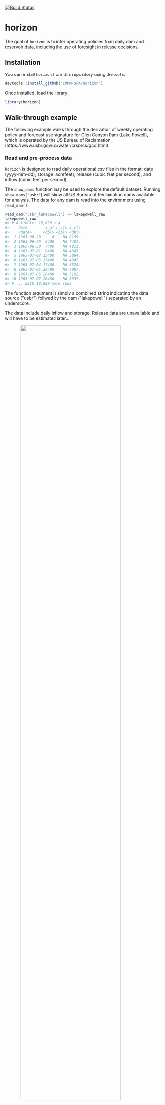 
<!-- README.md is generated from README.Rmd. Please edit that file -->
[![Build Status](https://travis-ci.org/IMMM-SFA/horizon.svg?branch=master)](https://travis-ci.org/IMMM-SFA/horizon)

horizon
=======

The goal of `horizon` is to infer operating policies from daily dam and reservoir data, including the use of foresight in release decisions.

Installation
------------

You can install `horizon` from this repository using `devtools`:

``` r
devtools::install_github("IMMM-SFA/horizon")
```

Once installed, load the library:

``` r
library(horizon)
```

Walk-through example
--------------------

The following example walks through the derivation of weekly operating policy and forecast use signature for Glen Canyon Dam (Lake Powell), which is operated by the US Bureau of Reclamation (<https://www.usbr.gov/uc/water/crsp/cs/gcd.html>).

### Read and pre-process data

`horizon` is designed to read daily operational csv files in the format: date (yyyy-mm-dd), storage (acrefeet), release (cubic feet per second), and inflow (cubic feet per second).

The `show_dams` function may be used to explore the default dataset. Running `show_dams("usbr"`) will show all US Bureau of Reclamation dams available for analysis. The data for any dam is read into the environment using `read_dam()`:

``` r
read_dam("usbr_lakepowell") -> lakepowell_raw
lakepowell_raw
#> # A tibble: 19,899 x 4
#>    date        s_af r_cfs i_cfs
#>    <date>     <dbl> <dbl> <dbl>
#>  1 1963-06-28     0    NA 8199.
#>  2 1963-06-29  5400    NA 7481.
#>  3 1963-06-30  7400    NA 4911.
#>  4 1963-07-01  9400    NA 4845.
#>  5 1963-07-02 13400    NA 5064.
#>  6 1963-07-03 17400    NA 4847.
#>  7 1963-07-04 17400    NA 3524.
#>  8 1963-07-05 20400    NA 4087.
#>  9 1963-07-06 20400    NA 3162.
#> 10 1963-07-07 20400    NA 3037.
#> # ... with 19,889 more rows
```

The function argument is simply a combined string indicating the data source ("usbr") follwed by the dam ("lakepowell") separated by an underscore.

The data include daily inflow and storage. Release data are unavailable and will have to be estimated later...

<img src="man/figures/README-dam data plot-1.png" width="80%" style="display: block; margin: auto;" />

`horizon` contains a variety of functions for pre-processing the data into the correct format for deriving "forecast use signatures".

#### Step 1: `convert_to_metric`

First, we convert the units to metric volumes (so that inflow and release are daily totals rather than flow rates):

``` r
lakepowell_raw %>% convert_to_metric() ->
  lakepowell_metric  # all units now in Million cubic meters

lakepowell_metric
#> # A tibble: 19,899 x 4
#>    date           s     i     r
#>    <date>     <dbl> <dbl> <dbl>
#>  1 1963-06-28  0    20.1     NA
#>  2 1963-06-29  6.66 18.3     NA
#>  3 1963-06-30  9.13 12.0     NA
#>  4 1963-07-01 11.6  11.9     NA
#>  5 1963-07-02 16.5  12.4     NA
#>  6 1963-07-03 21.5  11.9     NA
#>  7 1963-07-04 21.5   8.62    NA
#>  8 1963-07-05 25.2  10.00    NA
#>  9 1963-07-06 25.2   7.74    NA
#> 10 1963-07-07 25.2   7.43    NA
#> # ... with 19,889 more rows
```

#### Step 2: `fill_NAs`

Next we fill any small gaps in the time series. `fill_NAs` fills gaps up to a maximum of `max_fill_gap` days (default = 10); records containing longer gaps will be excluded from the analysis at a later stage.

``` r
lakepowell_metric %>%
  fill_NAs(max_fill_gap = 10) ->
  # ^^ gaps of maximum 10 days are filled using cubic spline interpolation
  lakepowell_gapfilled

lakepowell_gapfilled
#> # A tibble: 19,899 x 4
#>    date           s     i     r
#>    <date>     <dbl> <dbl> <dbl>
#>  1 1963-06-28  1.56 20.1     NA
#>  2 1963-06-29  6.66 18.3     NA
#>  3 1963-06-30  9.13 12.0     NA
#>  4 1963-07-01 11.6  11.9     NA
#>  5 1963-07-02 16.5  12.4     NA
#>  6 1963-07-03 21.5  11.9     NA
#>  7 1963-07-04 21.5   8.62    NA
#>  8 1963-07-05 25.2  10.00    NA
#>  9 1963-07-06 25.2   7.74    NA
#> 10 1963-07-07 25.2   7.43    NA
#> # ... with 19,889 more rows
```

#### Step 3: `convert_to_water_years`

``` r
lakepowell_gapfilled %>%
  convert_to_water_years() ->
  lakepowell_wateryrs

lakepowell_wateryrs %>%
  filter(water_year == 2016)
#> # A tibble: 366 x 5
#>    water_year date            s     i     r
#>         <dbl> <date>      <dbl> <dbl> <dbl>
#>  1       2016 2015-10-01 15200.  12.9    NA
#>  2       2016 2015-10-02 15190.  15.6    NA
#>  3       2016 2015-10-03 15183.  16.1    NA
#>  4       2016 2015-10-04 15177.  16.5    NA
#>  5       2016 2015-10-05 15215.  66.4    NA
#>  6       2016 2015-10-06 15248.  61.1    NA
#>  7       2016 2015-10-07 15249.  27.3    NA
#>  8       2016 2015-10-08 15249.  26.3    NA
#>  9       2016 2015-10-09 15244.  20.5    NA
#> 10       2016 2015-10-10 15240.  19.9    NA
#> # ... with 356 more rows

# the water year starts 1st October of the prior calendar year
```

#### Step 4: `aggregate_to_water_weeks`

After identifying water years, the daily time series are aggregated to water weeks 1-52 (`horizon:::gen_water_weeks()` may be used to view calendar days to water week mapping).

``` r
lakepowell_wateryrs %>%
  aggregate_to_water_weeks() ->
  lakepowell_weekly

lakepowell_weekly
#> # A tibble: 2,833 x 9
#>    water_year water_week     i     r s_start s_end s_change    r_    i_
#>         <dbl>      <dbl> <dbl> <dbl>   <dbl> <dbl>    <dbl> <dbl> <dbl>
#>  1       1963         40  69.9    NA    11.6  25.2    13.6   56.3    NA
#>  2       1963         41  47.6    NA    25.2  32.6     7.40  40.2    NA
#>  3       1963         42  54.9    NA    32.6  58.5    25.9   29.0    NA
#>  4       1963         43  35.2    NA    58.5  60.9     2.47  32.7    NA
#>  5       1963         44  26.7    NA    60.9  63.4     2.47  24.2    NA
#>  6       1963         45  73.6    NA    63.4 126.     62.9   10.7    NA
#>  7       1963         46  79.3    NA   126.  179.     53.0   26.3    NA
#>  8       1963         47  69.3    NA   179.  224.     44.4   24.9    NA
#>  9       1963         48 132.     NA   224.  369.    146.     0      NA
#> 10       1963         49 152.     NA   369.  485.    116.    36.4    NA
#> # ... with 2,823 more rows
```

Some new variables are introduced, too. `s_start` and `s_end` are the starting and end storage volumes for each week, and `s_change` is the resulting change in storage. The latter is used to back-calculate new variables `i_` and `r_`, which are the inflow and release volumes **estimated** using `s_change` assuming convervation of mass (and no evaporation or other water losses).

#### Step 5: `back_calc_missing_flows`

The final step is then to select the final set of inflow, release and storage variables for forecast use signature derivation:

``` r
lakepowell_weekly %>%
  back_calc_missing_flows(compute_from = "i") ->
  # ^^ compute_from = "i" tells the function to use the estimated release...
  # ... since observed release is missing
  lakepowell_final

lakepowell_final
#> # A tibble: 2,833 x 5
#>    water_year water_week     i     r s_start
#>         <dbl>      <dbl> <dbl> <dbl>   <dbl>
#>  1       1963         40  69.9  56.3    11.6
#>  2       1963         41  47.6  40.2    25.2
#>  3       1963         42  54.9  29.0    32.6
#>  4       1963         43  35.2  32.7    58.5
#>  5       1963         44  26.7  24.2    60.9
#>  6       1963         45  73.6  10.7    63.4
#>  7       1963         46  79.3  26.3   126. 
#>  8       1963         47  69.3  24.9   179. 
#>  9       1963         48 132.    0     224. 
#> 10       1963         49 152.   36.4   369. 
#> # ... with 2,823 more rows
```

### Release-availability functions

All of the above steps are rolled into the `compute_availability` function, which takes the additional step of adding the **availability** variable (`a`) for a chosen water week and given future inflow horizon. The availabiltiy is simply the sum of the starting storage and the cumulative inflow out to the chosen horizon (in weeks). For example:

``` r
compute_availability("usbr_lakepowell",
                     # ^^ note that we can simply supply the name of the dam;
                     # the function carries out pre-processing automatically.
                     water_week = 1, horizon = 1,
                     min_allowable_points = 10,
                     cutoff_year = 1995)
#> # A tibble: 24 x 8
#>    water_year water_week     i     r s_start i_sum      a horizon
#>         <dbl>      <dbl> <dbl> <dbl>   <dbl> <dbl>  <dbl>   <int>
#>  1       1995          1 107.   143.  21912. 107.  22019.       1
#>  2       1996          1 152.   264.  27494. 152.  27646.       1
#>  3       1997          1 184.   215.  26080. 184.  26264.       1
#>  4       1998          1 331.   340.  28119. 331.  28450.       1
#>  5       1999          1 135.   260.  27621. 135.  27756.       1
#>  6       2000          1 204.   312.  28353. 204.  28557.       1
#>  7       2001          1 111.   177.  25818. 111.  25929.       1
#>  8       2002          1  58.8  171.  23584.  58.8 23643.       1
#>  9       2003          1  96.0  154.  17849.  96.0 17945.       1
#> 10       2004          1 112.   142.  14936. 112.  15048.       1
#> # ... with 14 more rows
```

This implementation of `compute_availability` provides the required data to display the release-availability scatter for water week 1 with a horizon of 1 week ahead (from the start of the water week). Two additional arguments are supplied. `min_allowable_points` sets a minimum number fo data points, and throws an error in cases where there are less than the specified number of years of release and availability data for a given water week (here set to 10 data points). `cutoff_year` filters the input data to remove all points prior to the cutoff year (here 1995). Long records likely encompass different release policies (and use of forecasts may be relatively recent). The cutoff helps avoid conflating the analysis with multiple operating polcies across many years of operation.

`horizon` features in-built functions for plotting these data:

``` r
hplot_ready_data("usbr_lakepowell", water_week = 1, horizon = 1,
                 cutoff_year = 1995)
```

<img src="man/figures/README-comp av plot-1.png" width="80%" style="display: block; margin: auto;" />

We can add an optimized piecewise linear function with a simple call to `add_piecewise_fn`:

``` r
hplot_ready_data("usbr_lakepowell", water_week = 1, horizon = 1,
                 cutoff_year = 1995,
                 add_piecewise_fn = TRUE)
```

<img src="man/figures/README-comp av plot pw-1.png" width="80%" style="display: block; margin: auto;" />

In the above case it appears that availabilty predics release quite well; the simple policy function fits nicely, particularly for the wetter years of operation when water availability is high. But often availability with . In the following example, where the water week is changed to week 25, we see that water availability with a horizon of 1 week is a poor predictor of the release decision:

``` r
hplot_ready_data("usbr_lakepowell", water_week = 25, horizon = 1,
                 cutoff_year = 1995,
                 add_piecewise_fn = TRUE)
```

<img src="man/figures/README-comp av plot pw wk25-1.png" width="80%" style="display: block; margin: auto;" />

One can use the `hplot_ready_data` function to investigate multiple water weeks and horzions simultaneously:

``` r
hplot_ready_data("usbr_lakepowell", water_week = 24:25, horizon = c(1, 12),
                 cutoff_year = 1995,
                 add_piecewise_fn = TRUE)
```

<img src="man/figures/README-comp av plot pw wk25 mult-1.png" width="80%" style="display: block; margin: auto;" />

Now we see that water availability with a horizon of 12 weeks results in a much closer policy fit than water availability with a horizon of one week. \*\* In deriving the foreccast use signature, we use the above form of analysis to infer the forecast horizon that might be used in determining water release decisions at different weeks of the water year.\*\*

We can generate the piecewise functions for all water weeks with all candidate horizons (1 - 30 weeks ahead) simultaneously using `get_optimized_models`. An optional argument `write_to` (not used here) can be used to specify an output directory where results will be saved in `.csv` format.

``` r
get_optimized_models("usbr_lakepowell") ->
  usbr_lakepowell_pw_all
```

**note:** this can take several minutes to run, since all 30 \* 52 piecewise functions must be optimized. `horizon` is designed to use all cores of your machine to derive these piecewise models.

``` r
usbr_lakepowell_pw_all
#> # A tibble: 1,560 x 7
#>         p1     p2    p3     p4  r_sq water_week horizon
#>      <dbl>  <dbl> <dbl>  <dbl> <dbl>      <int>   <int>
#>  1 0.0027  0.0497  189. 25950. 0.780          1       1
#>  2 0.0068  0.0072  166. 14894. 0.421          2       1
#>  3 0.0028  0.0977  195. 27005. 0.731          3       1
#>  4 0.00240 0.0899  194. 26758. 0.720          4       1
#>  5 0.0051  0.228   225. 27443. 0.825          5       1
#>  6 0.007   0.007   183. 14821. 0.144          6       1
#>  7 0.0017  0.429   219. 27486. 0.31           7       1
#>  8 0.0011  0.361   218. 27345. 0.153          8       1
#>  9 0.0054  0.0461  247. 26479. 0.555          9       1
#> 10 0.0061  0.0061  225. 17605. 0.396         10       1
#> # ... with 1,550 more rows
```

The result includes the parameters (`p1`, `p2`, `p3`, `p4`) and goodness-of-fit (`r_sq`, the coefficient of determination) for piecewise functions for *all* combinations of water weeks and possible inflow horizons from 1 to 30 weeks ahead. The four parameters represent the left-hand and right-hand side function slopes and break-point coordinates (`p3` = release, `p4` = availability), respectively.

### Forecast use signature derivation

If we plot for each water week the R-squared values as a function of the horizon, we begin to get a sense of how foresight may be driving operations:

<img src="man/figures/README-plot policy fits-1.png" width="80%" style="display: block; margin: auto;" />

The plot reveals an interesting shift in pattern throught he water year. Early in the water year (top row) the policy fits (y-axes) are relatively stable across horizons (x-axes); there is no strong evidence of a release policy being driven by any particular inflow horizon more than another. In such cases we infer that releases are dictated by the currently available water (i.e., water in storage plus current period inflow). The shift occurs by around week 16 (mid-January), at which point the policy fits begin to improve with longer horizons. By week 21 (end February) the evidence for foresight in operations becomes very strong, with the 15-week horizon offering a policy fit of approximately 0.8, compared to ~0.2 without foresight use (i.e., horizon = 1 week).

The forecast use signature specifies the horizon used in operations for all weeks of the water year. It is created by selecting the horizon for each water week that provides the closest piecewise function fit.

``` r
usbr_lakepowell_pw_all %>% 
  select_best_horizon() %>% 
  hplot_selected_models()
```

<img src="man/figures/README-fcast use sig-1.png" width="80%" style="display: block; margin: auto;" />

The above forecast use signature is rather noisy--which is unsurprising given some of the uncertainties in the method. However, we want to avoid inferring forecast use in cases where the policy fits are weak. We also want to avoid sharp spikes. We address the noise with some smoothing:

``` r
usbr_lakepowell_pw_all %>% 
  select_best_horizon() %>%
  horizon:::remove_low_rsq(rsq_cutoff = 0.2) %>%
  # ^^ sets horizon to 1 for all cases with R-squared < rsq_cutoff
  horizon:::despike() %>% 
  # ^^ removes sharp spikes
  horizon:::post_smooth() %>%
  # ^^ gentle smoothing spline
  hplot_selected_models() + ylim(0, 30)
```

<img src="man/figures/README-fcast use sig smth-1.png" width="80%" style="display: block; margin: auto;" />

The forecast use signature suggests long-range forecast use (~3-4 months ahead) from mid-December (water week 10) through late spring, suggesting that release policy at Glen Canyon may be formed using a combination of planned upstream releases and snowpack information, which indicates the April-June snowmelt-driven inflows.
